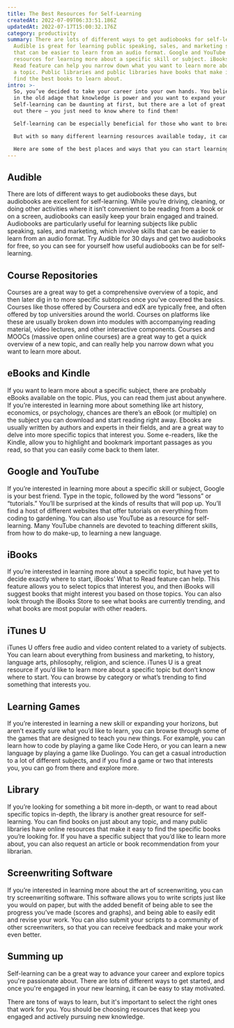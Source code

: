 ```yaml
---
title: The Best Resources for Self-Learning
createdAt: 2022-07-09T06:33:51.186Z
updatedAt: 2022-07-17T15:00:32.176Z
category: productivity
summary: There are lots of different ways to get audiobooks for self-learning.
  Audible is great for learning public speaking, sales, and marketing skills
  that can be easier to learn from an audio format. Google and YouTube are great
  resources for learning more about a specific skill or subject. iBooks’ What to
  Read feature can help you narrow down what you want to learn more about about
  a topic. Public libraries and public libraries have books that make it easy to
  find the best books to learn about.
intro: >-
  So, you’ve decided to take your career into your own hands. You believe
  in the old adage that knowledge is power and you want to expand your horizons.
  Self-learning can be daunting at first, but there are a lot of great resources
  out there – you just need to know where to find them!

  Self-learning can be especially beneficial for those who want to break into a new field or advance their current career by diving deeper into something they’re passionate about.

  But with so many different learning resources available today, it can feel overwhelming when trying to decide how and where you should begin this self-guided journey. 

  Here are some of the best places and ways that you can start learning more about anything from coding to art history…
---
```


## Audible

There are lots of different ways to get audiobooks these days, but audiobooks are excellent for self-learning.
While you’re driving, cleaning, or doing other activities where it isn’t convenient to be reading from a book or on a screen, audiobooks can easily keep your brain engaged and trained.
Audiobooks are particularly useful for learning subjects like public speaking, sales, and marketing, which involve skills that can be easier to learn from an audio format.
Try Audible for 30 days and get two audiobooks for free, so you can see for yourself how useful audiobooks can be for self-learning.

## Course Repositories

Courses are a great way to get a comprehensive overview of a topic, and then later dig in to more specific subtopics once you’ve covered the basics.
Courses like those offered by Coursera and edX are typically free, and often offered by top universities around the world.
Courses on platforms like these are usually broken down into modules with accompanying reading material, video lectures, and other interactive components.
Courses and MOOCs (massive open online courses) are a great way to get a quick overview of a new topic, and can really help you narrow down what you want to learn more about.

## eBooks and Kindle

If you want to learn more about a specific subject, there are probably eBooks available on the topic. Plus, you can read them just about anywhere.
If you’re interested in learning more about something like art history, economics, or psychology, chances are there’s an eBook (or multiple) on the subject you can download and start reading right away.
Ebooks are usually written by authors and experts in their fields, and are a great way to delve into more specific topics that interest you.
Some e-readers, like the Kindle, allow you to highlight and bookmark important passages as you read, so that you can easily come back to them later.

## Google and YouTube

If you’re interested in learning more about a specific skill or subject, Google is your best friend. Type in the topic, followed by the word “lessons” or “tutorials.” You’ll be surprised at the kinds of results that will pop up.
You’ll find a host of different websites that offer tutorials on everything from coding to gardening.
You can also use YouTube as a resource for self-learning. Many YouTube channels are devoted to teaching different skills, from how to do make-up, to learning a new language.

## iBooks

If you’re interested in learning more about a specific topic, but have yet to decide exactly where to start, iBooks’ What to Read feature can help.
This feature allows you to select topics that interest you, and then iBooks will suggest books that might interest you based on those topics.
You can also look through the iBooks Store to see what books are currently trending, and what books are most popular with other readers.

## iTunes U

iTunes U offers free audio and video content related to a variety of subjects.
You can learn about everything from business and marketing, to history, language arts, philosophy, religion, and science.
iTunes U is a great resource if you’d like to learn more about a specific topic but don’t know where to start. You can browse by category or what’s trending to find something that interests you.

## Learning Games

If you’re interested in learning a new skill or expanding your horizons, but aren’t exactly sure what you’d like to learn, you can browse through some of the games that are designed to teach you new things.
For example, you can learn how to code by playing a game like Code Hero, or you can learn a new language by playing a game like Duolingo.
You can get a casual introduction to a lot of different subjects, and if you find a game or two that interests you, you can go from there and explore more.

## Library

If you’re looking for something a bit more in-depth, or want to read about specific topics in-depth, the library is another great resource for self-learning.
You can find books on just about any topic, and many public libraries have online resources that make it easy to find the specific books you’re looking for.
If you have a specific subject that you’d like to learn more about, you can also request an article or book recommendation from your librarian.

## Screenwriting Software

If you’re interested in learning more about the art of screenwriting, you can try screenwriting software.
This software allows you to write scripts just like you would on paper, but with the added benefit of being able to see the progress you’ve made (scores and graphs), and being able to easily edit and revise your work.
You can also submit your scripts to a community of other screenwriters, so that you can receive feedback and make your work even better.

## Summing up

Self-learning can be a great way to advance your career and explore topics you're passionate about.
There are lots of different ways to get started, and once you're engaged in your new learning, it can be easy to stay motivated.

There are tons of ways to learn, but it's important to select the right ones that work for you. You should be choosing resources that keep you engaged and actively pursuing new knowledge.

